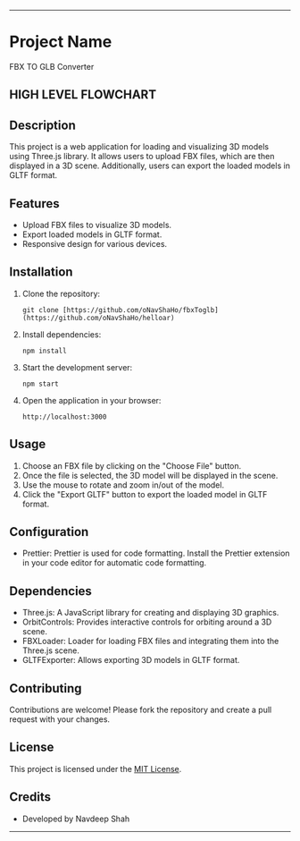 

---

# Project Name
FBX TO GLB Converter

## HIGH LEVEL FLOWCHART 


## Description

This project is a web application for loading and visualizing 3D models using Three.js library. It allows users to upload FBX files, which are then displayed in a 3D scene. Additionally, users can export the loaded models in GLTF format.

## Features

- Upload FBX files to visualize 3D models.
- Export loaded models in GLTF format.
- Responsive design for various devices.

## Installation

1. Clone the repository:
   ```
   git clone [https://github.com/oNavShaHo/fbxToglb](https://github.com/oNavShaHo/helloar)
   ```

2. Install dependencies:
   ```
   npm install
   ```

3. Start the development server:
   ```
   npm start
   ```

4. Open the application in your browser:
   ```
   http://localhost:3000
   ```

## Usage

1. Choose an FBX file by clicking on the "Choose File" button.
2. Once the file is selected, the 3D model will be displayed in the scene.
3. Use the mouse to rotate and zoom in/out of the model.
4. Click the "Export GLTF" button to export the loaded model in GLTF format.

## Configuration

- Prettier: Prettier is used for code formatting. Install the Prettier extension in your code editor for automatic code formatting.

## Dependencies

- Three.js: A JavaScript library for creating and displaying 3D graphics.
- OrbitControls: Provides interactive controls for orbiting around a 3D scene.
- FBXLoader: Loader for loading FBX files and integrating them into the Three.js scene.
- GLTFExporter: Allows exporting 3D models in GLTF format.

## Contributing

Contributions are welcome! Please fork the repository and create a pull request with your changes.

## License

This project is licensed under the [MIT License](LICENSE).

## Credits

- Developed by Navdeep Shah

---

